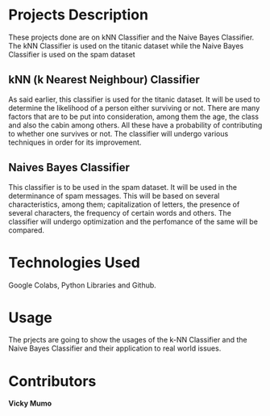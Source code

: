 # Projects Description

These projects done are on kNN Classifier and the Naive Bayes Classifier. The kNN Classifier is used on the titanic dataset while the Naive Bayes Classifier is used on the spam dataset

## kNN (k Nearest Neighbour) Classifier

As said earlier, this classifier is used for the titanic dataset. It will be used to determine the likelihood of a person either surviving or not. There are many factors that are to be put into consideration, among them the age, the class and also the cabin among others. All these have a probability of contributing to whether one survives or not. The classifier will undergo various techniques in order for its improvement.

## Naives Bayes Classifier

This classifier is to be used in the spam dataset. It will be used in the determinance of spam messages. This will be based on several characteristics, among them; capitalization of letters, the presence of several characters, the frequency of certain words and others. The classifier will undergo optimization and the perfomance of the same will be compared.

# Technologies Used
Google Colabs, Python Libraries and Github.

# Usage
The prjects are going to show the usages of the k-NN Classifier and the Naive Bayes Classifier and their application to real world issues.

# Contributors
**Vicky Mumo**

